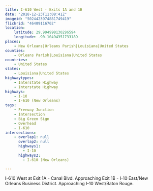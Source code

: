 ```yaml
---
title: I-610 West - Exits 1A and 1B
date: "2018-12-23T11:08:41Z"
imageid: "5024423974881749419"
flickrid: "46409116702"
location:
    latitude: 29.994998130296594
    longitude: -90.10494351733189
places:
    - New Orleans|Orleans Parish|Louisiana|United States
counties:
    - Orleans Parish|Louisiana|United States
countries:
    - United States
states:
    - Louisiana|United States
highwaytypes:
    - Interstate Highway
    - Interstate Highway
highways:
    - I-10
    - I-610 (New Orleans)
tags:
    - Freeway Junction
    - Intersection
    - Big Green Sign
    - Overhead
    - I-610
intersections:
    - overlap1: null
      overlap2: null
      highways1:
        - I-10
      highways2:
        - I-610 (New Orleans)

---
```

I-610 West at Exit 1A - Canal Blvd.  Approaching Exit 1B - I-10 East/New Orleans Business District.  Approaching I-10 West/Baton Rouge.